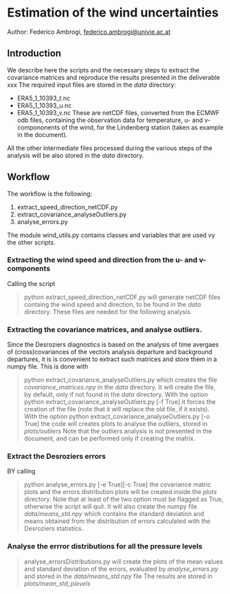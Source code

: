 # Estimation of the wind uncertainties

  Author: Federico Ambrogi, federico.ambrogi@univie.ac.at



## Introduction
We describe here the scripts and the necessary steps to extract the covariance matrices
and reproduce the results presented in the deliverable xxx
The required input files are stored in the *data* directory:
- ERA5_1_10393_t.nc
- ERA5_1_10393_u.nc
- ERA5_1_10393_v.nc
These are netCDF files, converted from the ECMWF odb files, containing the observation data for temperature, u- and v-compononents of the wind,
for the Lindenberg station (taken as example in the document).

All the other intermediate files processed during the various steps of the analysis will be also 
stored in the *data* directory.

## Workflow
The workflow is the following:
1. extract_speed_direction_netCDF.py 
2. extract_covariance_analyseOutliers.py
3. analyse_errors.py 

The module wind_utils.py contains classes and variables that are used vy the other scripts.

### Extracting the wind speed and direction from the u- and v-components
Calling the script
> python extract_speed_direction_netCDF.py 
will generate netCDF files containg the wind speed and direction, to be found in the *data* directory.
These files are needed for the following analysis.

### Extracting the covariance matrices, and analyse outliers.
Since the Desroziers diagnostics is based on the analysis of time avergaes of (cross)covariances of the vectors analysis departure
 and background departures, it is is convenient to extract such matrices and store them in a numpy file.
This is done with
> python extract_covariance_analyseOutliers.py
which creates the file *covariance_matrices.npy* in the *data* directory.
It will create the file, by default, only if not found in the *data* directory.
With the option
> python extract_covariance_analyseOutliers.py [-f True]
it forces the creation of the file (note that it will replace the old file, if it exists).
With the option
> python extract_covariance_analyseOutliers.py [-o True]
the code will creates plots to analyse the outliers, stored in *plots/outliers*
Note that the outliers analysis is not presented in the document, and can be performed
only if creating the matrix.

### Extract the Desroziers errors
BY calling
> python analyse_errors.py [-e True][-c True]
the covariance matric plots and the errors distribution plots will be created inside the *plots* directory.
Note that at least of the two option must be flagged as True, otherwise the script will quit.
It will also create the numpy file *data/means_std.npy* which contains
the standard deviation and means obtained from the distribution of errors
calculated with the Desroziers statistics.

### Analyse the errror distributions for all the pressure levels
> analyse_errorsDistributions.py
will create the plots of the mean values and standard deviation of the errors, 
evaluated by *analyse_errors.py* and stored in the *data/means_std.npy* file
The results are stored in *plots/mean_std_plevels*



 